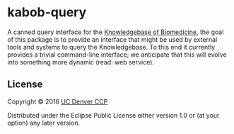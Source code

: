 # kabob-query

A canned query interface for the [Knowledgebase of Biomedicine][kb-gh], the
goal of this package is to provide an interface that might be used by external
tools and systems to query the Knowledgebase.  To this end it currently
provides a trivial command-line interface; we anticipate that this will evolve
into something more dynamic (read: web service).

## License

Copyright © 2016 [UC Denver CCP][ucd-ccp]

Distributed under the Eclipse Public License either version 1.0 or (at your
option) any later version.

[kb-gh]: https://github.com/UCDenver-ccp/kabob/
[ucd-ccp]: http://compbio.ucdenver.edu/Hunter_lab/

